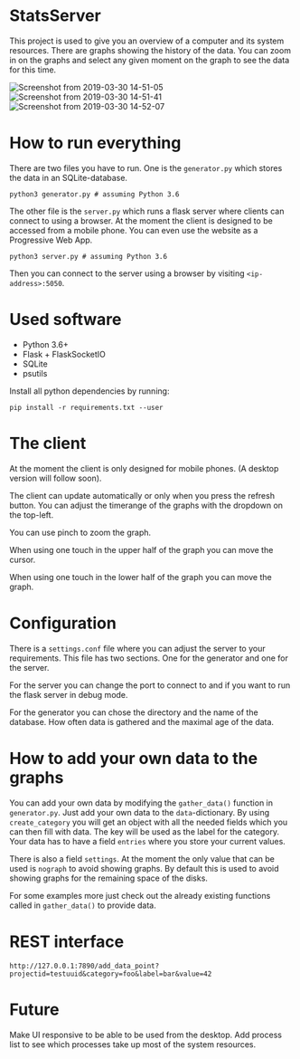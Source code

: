 # StatsServer

This project is used to give you an overview of a computer and its system resources.
There are graphs showing the history of the data. You can zoom in on the graphs and select any given moment on the graph to see the data for this time.

![Screenshot from 2019-03-30 14-51-05](https://user-images.githubusercontent.com/3453076/55277078-4a1a8900-52fc-11e9-89e6-4c66d082e14a.png)
![Screenshot from 2019-03-30 14-51-41](https://user-images.githubusercontent.com/3453076/55277083-5a326880-52fc-11e9-969a-e415f589fdf9.png)
![Screenshot from 2019-03-30 14-52-07](https://user-images.githubusercontent.com/3453076/55277085-5dc5ef80-52fc-11e9-8303-aa85dd0b2bfb.png)


# How to run everything
There are two files you have to run. One is the `generator.py` which stores the data in an SQLite-database.

```
python3 generator.py # assuming Python 3.6

```

The other file is the `server.py` which runs a flask server where clients can connect to using a browser.
At the moment the client is designed to be accessed from a mobile phone. You can even use the website as a Progressive Web App.

```
python3 server.py # assuming Python 3.6
```

Then you can connect to the server using a browser by visiting `<ip-address>:5050`.

# Used software
- Python 3.6+
- Flask + FlaskSocketIO
- SQLite
- psutils

Install all python dependencies by running:

```
pip install -r requirements.txt --user
```
# The client
At the moment the client is only designed for mobile phones. (A desktop version will follow soon).

The client can update automatically or only when you press the refresh button.
You can adjust the timerange of the graphs with the dropdown on the top-left.

You can use pinch to zoom the graph.

When using one touch in the upper half of the graph you can move the cursor.

When using one touch in the lower half of the graph you can move the graph.

# Configuration
There is a `settings.conf` file where you can adjust the server to your requirements.
This file has two sections. One for the generator and one for the server.

For the server you can change the port to connect to and if you want to run the flask server in debug mode.

For the generator you can chose the directory and the name of the database. How often data is gathered and the maximal age of the data.

# How to add your own data to the graphs
You can add your own data by modifying the `gather_data()` function in `generator.py`.
Just add your own data to the `data`-dictionary. By using `create_category` you will get an object with all the needed fields which you can then fill with data.
The key will be used as the label for the category. Your data has to have a field `entries` where you store your current values.

There is also a field `settings`. At the moment the only value that can be used is `nograph` to avoid showing graphs. By default this is used to avoid showing graphs for the remaining space of the disks.

For some examples more just check out the already existing functions called in `gather_data()` to provide data.

# REST interface

```
http://127.0.0.1:7890/add_data_point?projectid=testuuid&category=foo&label=bar&value=42
```

# Future
Make UI responsive to be able to be used from the desktop.
Add process list to see which processes take up most of the system resources.
